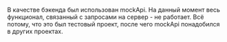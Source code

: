 В качестве бэкенда был использован mockApi.
На данный момент весь функционал, связанный с запросами на сервер - не работает. Всё потому, что это был тестовый проект, после чего mockApi понадобился в других проектах.
